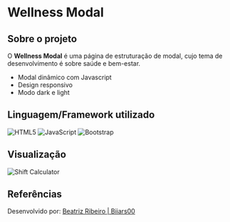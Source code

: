 # Wellness Modal

## Sobre o projeto

O **Wellness Modal** é uma página de estruturação de modal, cujo tema de desenvolvimento é sobre saúde e bem-estar.

-   Modal dinâmico com Javascript
-   Design responsivo
-   Modo dark e light

## Linguagem/Framework utilizado

![HTML5](https://img.shields.io/badge/html5-%23E34F26.svg?style=for-the-badge&logo=html5&logoColor=white)
![JavaScript](https://img.shields.io/badge/javascript-%23323330.svg?style=for-the-badge&logo=javascript&logoColor=%23F7DF1E)
![Bootstrap](https://img.shields.io/badge/bootstrap-%238511FA.svg?style=for-the-badge&logo=bootstrap&logoColor=white)

## Visualização

![Shift Calculator](assets/saude.gif)

## Referências

Desenvolvido por: <a href="https://github.com/Biiars00" target="_blank"> Beatriz Ribeiro | Biiars00 </a>
